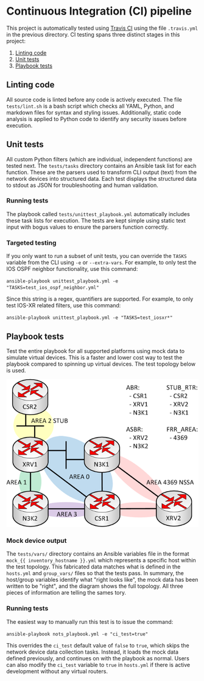 # Continuous Integration (CI) pipeline
This project is automatically tested using [Travis CI](https://travis-ci.org)
using the file `.travis.yml` in the previous directory. CI testing spans
three distinct stages in this project:

  1. [Linting code](#linting-code)
  2. [Unit tests](#unit-tests)
  3. [Playbook tests](#playbook-tests)

## Linting code
All source code is linted before any code is actively executed. The
file `tests/lint.sh` is a bash script which checks all YAML, Python, and
markdown files for syntax and styling issues. Additionally, static code
analysis is applied to Python code to identify any security issues before
execution.

## Unit tests
All custom Python filters (which are individual, independent functions) are
tested next. The `tests/tasks` directory contains an Ansible task list for
each function. These are the parsers used to transform CLI output (text)
from the network devices into structured data. Each test displays the
structured data to stdout as JSON for troubleshooting and human validation.

### Running tests
The playbook called `tests/unittest_playbook.yml` automatically includes
these task lists for execution. The tests are kept simple using static text
input with bogus values to ensure the parsers function correctly.

### Targeted testing
If you only want to run a subset of unit tests, you can override the `TASKS`
variable from the CLI using `-e` or `--extra-vars`. For example, to only test
the IOS OSPF neighbor functionality, use this command:

`ansible-playbook unittest_playbook.yml -e "TASKS=test_ios_ospf_neighbor.yml"`

Since this string is a regex, quantifiers are supported. For example, to only
test IOS-XR related filters, use this command:

`ansible-playbook unittest_playbook.yml -e "TASKS=test_iosxr*"`

## Playbook tests
Test the entire playbook for all supported platforms using mock data
to simulate virtual devices. This is a faster and lower cost way to test
the playbook compared to spinning up virtual devices. The test topology
below is used.

![CI Topology](nots.png)

### Mock device output
The `tests/vars/` directory contains an Ansible variables file in the
format `mock_{{ inventory_hostname }}.yml` which represents a specific
host within the test topology. This fabricated data matches what is defined
in the `hosts.yml` and `group_vars/` files so that the tests pass. In
summary, the host/group variables identify what "right looks like", the mock
data has been written to be "right", and the diagram shows the full topology.
All three pieces of information are telling the sames tory.

### Running tests
The easiest way to manually run this test is to issue the command:

`ansible-playbook nots_playbook.yml -e "ci_test=true"`

This overrides the `ci_test` default value of `false` to `true`, which skips
the network device data collection tasks. Instead, it loads the mock data
defined previously, and continues on with the playbook as normal.
Users can also modify the `ci_test` variable to `true` in `hosts.yml` if
there is active development without any virtual routers.
